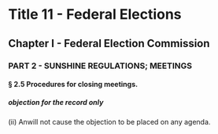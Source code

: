 
# Title 11 - Federal Elections
## Chapter I - Federal Election Commission
### PART 2 - SUNSHINE REGULATIONS; MEETINGS
#### § 2.5 Procedures for closing meetings.
##### objection for the record only

(ii) Anwill not cause the objection to be placed on any agenda.
